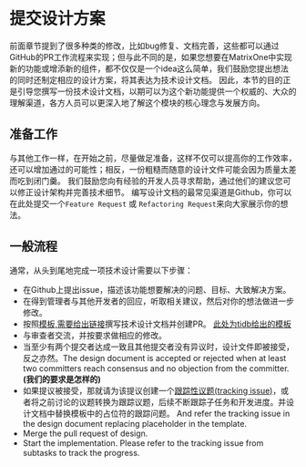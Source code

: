 # **提交设计方案**
前面章节提到了很多种类的修改，比如bug修复、文档完善，这些都可以通过GitHub的PR工作流程来实现；但与此不同的是，如果您想要在MatrixOne中实现新的功能或增添新的组件，都不仅仅是一个idea这么简单，我们鼓励您提出想法的同时还制定相应的设计方案，将其表达为技术设计文档。
因此，本节的目的正是引导您撰写一份技术设计文档，以期可以为这个新功能提供一个权威的、大众的理解渠道，各方人员可以更深入地了解这个模块的核心理念与发展方向。

## **准备工作**

与其他工作一样，在开始之前，尽量做足准备，这样不仅可以提高你的工作效率，还可以增加通过的可能性；相反，一份粗糙而随意的设计文件可能会因为质量太差而吃到闭门羹。
我们鼓励您向有经验的开发人员寻求帮助，通过他们的建议您可以修正设计架构并完善技术细节。
编写设计文档的最常见渠道是Github，你可以在此处提交一个`Feature Request` 或 `Refactoring Request`来向大家展示你的想法。


## **一般流程**
通常，从头到尾地完成一项技术设计需要以下步骤：

* 在Github上提出issue，描述该功能想要解决的问题、目标、大致解决方案。
* 在得到管理者与其他开发者的回应，听取相关建议，然后对你的想法做进一步修改。
* 按照[模板,需要给出链接](xxxxxx)撰写技术设计文档并创建PR。
[此处为tidb给出的模板](https://github.com/pingcap/tidb/blob/7f4f5c02364b6578da561ec14f409a39ddf954a5/docs/design/TEMPLATE.md)
* 与审查者交流，并按要求做相应的修改。
* 当至少有两个提交者达成一致且其他提交者没有异议时，设计文件即被接受，反之亦然。The design document is accepted or rejected when at least two committers reach consensus and no objection from the committer.  **(我们的要求是怎样的)**
* 如果提议被接受，那就请为该提议创建一个[跟踪性议题(tracking issue)](https://github.com/matrixorigin/matrixone/issues/new)，或者将之前讨论的议题转换为跟踪议题，后续不断跟踪子任务和开发进度。并设计文档中替换模板中的占位符的跟踪问题。 And refer the tracking issue in the design document replacing placeholder in the template. 
* Merge the pull request of design.
* Start the implementation.
Please refer to the tracking issue from subtasks to track the progress.